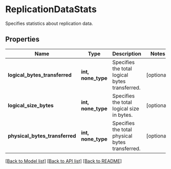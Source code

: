 # ReplicationDataStats

Specifies statistics about replication data.

## Properties
Name | Type | Description | Notes
------------ | ------------- | ------------- | -------------
**logical_bytes_transferred** | **int, none_type** | Specifies the total logical bytes transferred. | [optional] 
**logical_size_bytes** | **int, none_type** | Specifies the total logical size in bytes. | [optional] 
**physical_bytes_transferred** | **int, none_type** | Specifies the total physical bytes transferred. | [optional] 

[[Back to Model list]](../README.md#documentation-for-models) [[Back to API list]](../README.md#documentation-for-api-endpoints) [[Back to README]](../README.md)


